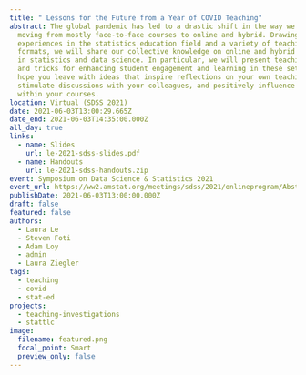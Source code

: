 ```yaml
---
title: " Lessons for the Future from a Year of COVID Teaching"
abstract: The global pandemic has led to a drastic shift in the way we teach,
  moving from mostly face-to-face courses to online and hybrid. Drawing from our
  experiences in the statistics education field and a variety of teaching
  formats, we will share our collective knowledge on online and hybrid teaching
  in statistics and data science. In particular, we will present teaching tips
  and tricks for enhancing student engagement and learning in these settings. We
  hope you leave with ideas that inspire reflections on your own teaching,
  stimulate discussions with your colleagues, and positively influence changes
  within your courses.
location: Virtual (SDSS 2021)
date: 2021-06-03T13:00:29.665Z
date_end: 2021-06-03T14:35:00.000Z
all_day: true
links:
  - name: Slides
    url: le-2021-sdss-slides.pdf
  - name: Handouts
    url: le-2021-sdss-handouts.zip
event: Symposium on Data Science & Statistics 2021
event_url: https://ww2.amstat.org/meetings/sdss/2021/onlineprogram/AbstractDetails.cfm?AbstractID=309745
publishDate: 2021-06-03T13:00:00.000Z
draft: false
featured: false
authors:
  - Laura Le
  - Steven Foti
  - Adam Loy
  - admin
  - Laura Ziegler
tags:
  - teaching
  - covid
  - stat-ed
projects:
  - teaching-investigations
  - stattlc
image:
  filename: featured.png
  focal_point: Smart
  preview_only: false
---
```

